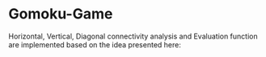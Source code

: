 # Gomoku-Game

  Horizontal, Vertical, Diagonal connectivity analysis and 
  Evaluation function are implemented based on the idea presented here:


